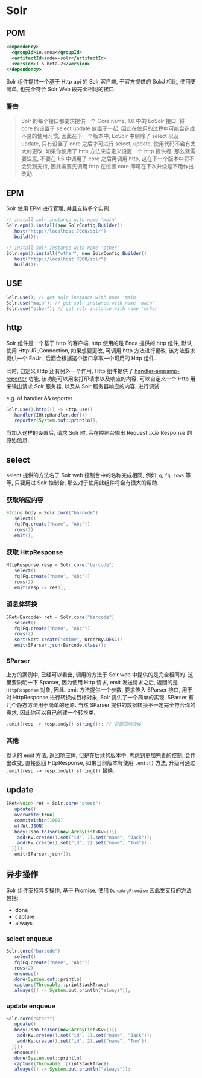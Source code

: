 

# Solr

## POM

```xml
<dependency>
  <groupId>io.enoa</groupId>
  <artifactId>index-solr</artifactId>
  <version>1.6-beta.2</version>
</dependency>
```

Solr 组件提供一个基于 Http api 的 Solr 客户端, 于官方提供的 SolrJ 相比, 使用更简单, 也完全符合 Solr Web 段完全相同的接口.

### 警告
> Solr 的每个接口都要求提供一个 Core name, 1.6 中的 EoSolr 接口, 将 core 的设置于 select update 放置于一起, 因此在使用的过程中可能会造成不良的使用习惯, 因此在下一个版本中, EoSolr 中剔除了 select 以及 update, 只有设置了 core 之后才可进行 select, update, 使用代码不会有太大的更改; 如果你使用了 http 方法来自定义设置一个 http 提供者, 那么就需要注意, 不要在 1.6 中调用了 core 之后再调用 http, 这在下一个版本中将不会受到支持, 因此需要先调用 http 在设置 core 即可在下次升级是不用作出改动.

## EPM

Solr 使用 EPM 进行管理, 并且支持多个实例.

```java
// install solr instance with name 'main'
Solr.epm().install(new SolrConfig.Builder()
  .host("http://localhost:7000/solr")
  .build());

// install solr instance with name 'other'
Solr.epm().install("other", new SolrConfig.Builder()
  .host("http://localhost:7000/solr")
  .build());
```

## USE

```java
Solr.use(); // get solr instance with name 'main'
Solr.use("main"); // get solr instance with name 'main'
Solr.use("other"); // get solr instance with name 'other'
```

## http

Solr 组件是一个基于 http 的客户端, http 使用的是 Enoa 提供的 http 组件, 默认使用 HttpURLConnection, 如果想要更改, 可调用 http 方法进行更改. 该方法要求提供一个 EoUrl, 后面会根据这个接口拿取一个可用的 Http 组件.

同时, 自定义 Http 还有另外一个作用, Http 组件提供了 [handler-ampamp-reporter](#handler-ampamp-reporter) 功能, 该功能可以用来打印请求以及响应的内容, 可以自定义一个 Http 用来输出请求 Solr 服务器, 以及从 Solr 服务器响应的内容, 进行调试.

e.g. of handler && reporter

```java
Solr.use().http(() -> Http.use()
  .handler(IHttpHandler.def())
  .reporter(System.out::println));
```

当加入这样的设置后, 请求 Solr 时, 会在控制台输出 Request 以及 Response 的原始信息.

## select

select 提供的方法名于 Solr web 控制台中的名称完成相同, 例如: `q`, `fq`, `rows` 等等, 只要用过 Solr 控制台, 那么对于使用此组件将会有很大的帮助.

### 获取响应内容

```java
String body = Solr.core("barcode")
  .select()
  .fq(Fq.create("name", "Abc"))
  .rows(2)
  .emit();
```

### 获取 HttpResponse

```java
HttpResponse resp = Solr.core("barcode")
  .select()
  .fq(Fq.create("name", "Abc"))
  .rows(2)
  .emit(resp -> resp);
```

### 消息体转换

```java
SRet<Barcode> ret = Solr.core("barcode")
  .select()
  .fq(Fq.create("name", "Abc"))
  .rows(2)
  .sort(Sort.create("ctime", OrderBy.DESC))
  .emit(SParser.json(Barcode.class));
```

### SParser

上方的案例中, 已经可以看出, 调用的方法于 Solr web 中提供的是完全相同的. 这里要说明一下 Sparser, 因为使用 Http 请求, emit 发送请求之后, 返回的是 `HttpResponse` 对象, 因此, emit 方法提供一个参数, 要求传入 SParser 接口, 用于对 HttpResponse 进行转换成目标对象, Solr 提供了一个简单的实现, SParser 有几个静态方法用于简单的还原.
当然 SParser 提供的数据转换不一定完全符合你的需求, 因此你可以自己创建一个转换类.

```java
.emit(resp -> resp.body().string()); // 将返回响应体
```

### 其他

默认的 emit 方法, 返回响应体, 但是在后续的版本中, 考虑到更加完善的控制, 会作出改变, 直接返回 HttpResponse, 如果当前版本有使用 `.emit()` 方法, 升级可通过 `.emit(resp -> resp.body().string())` 替换.

## update

```java
SRet<Void> ret = Solr.core("stest")
  .update()
  .overwrite(true)
  .commitWithin(1000)
  .wt(Wt.JSON)
  .body(Json.toJson(new ArrayList<Kv>(){{
    add(Kv.cretee().set("id", 1).set("name", "Jack"));
    add(Kv.create().set("id", 2).set("name", "Tom"));
  }}))
  .emit(SParser.json());
```

## 异步操作

Solr 组件支持异步操作, 基于 [Promise](#Promise), 使用 `DoneArgPromise` 因此受支持的方法包括:

- done
- capture
- always

### select enqueue

```java
Solr.core("barcode")
  .select()
  .fq(Fq.create("name", "Abc"))
  .rows(2)
  .enqueue()
  .done(System.out::println)
  .capture(Throwable::printStackTrace)
  .always(() -> System.out.println("always"));
```

### update enqueue

```java
Solr.core("stest")
  .update()
  .body(Json.toJson(new ArrayList<Kv>(){{
    add(Kv.cretee().set("id", 1).set("name", "Jack"));
    add(Kv.create().set("id", 2).set("name", "Tom"));
  }}))
  .enqueue()
  .done(System.out::println)
  .capture(Throwable::printStackTrace)
  .always(() -> System.out.println("always"));
```


